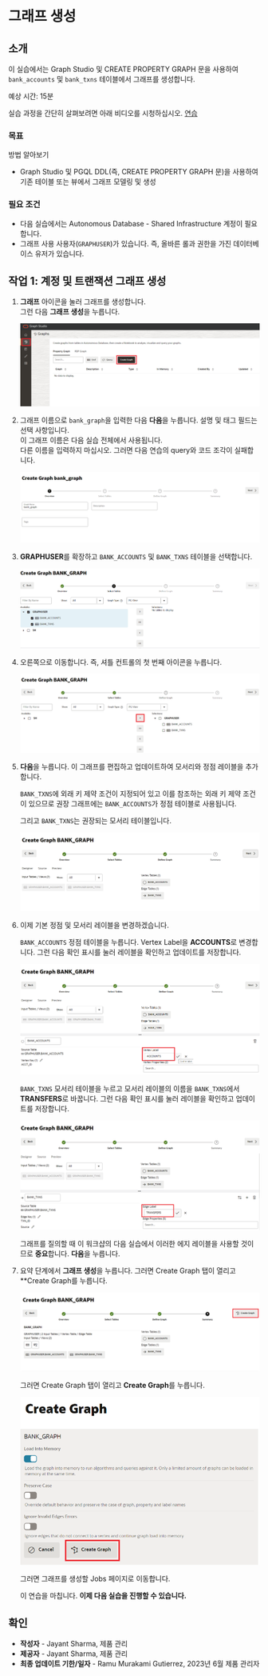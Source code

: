 # 그래프 생성

## 소개

이 실습에서는 Graph Studio 및 CREATE PROPERTY GRAPH 문을 사용하여 `bank_accounts` 및 `bank_txns` 테이블에서 그래프를 생성합니다.

예상 시간: 15분

실습 과정을 간단히 살펴보려면 아래 비디오를 시청하십시오. [연습](videohub:1_j5xjw77c)

### 목표

방법 알아보기

*   Graph Studio 및 PGQL DDL(즉, CREATE PROPERTY GRAPH 문)을 사용하여 기존 테이블 또는 뷰에서 그래프 모델링 및 생성

### 필요 조건

*   다음 실습에서는 Autonomous Database - Shared Infrastructure 계정이 필요합니다.
*   그래프 사용 사용자(`GRAPHUSER`)가 있습니다. 즉, 올바른 롤과 권한을 가진 데이터베이스 유저가 있습니다.

## 작업 1: 계정 및 트랜잭션 그래프 생성

1.  **그래프** 아이콘을 눌러 그래프를 생성합니다.  
    그런 다음 **그래프 생성**을 누릅니다.
    
    ![생성 버튼 모델러가 있는 위치를 표시합니다.](images/graph-create-button.png " ")
    
2.  그래프 이름으로 `bank_graph`을 입력한 다음 **다음**을 누릅니다. 설명 및 태그 필드는 선택 사항입니다.  
    이 그래프 이름은 다음 실습 전체에서 사용됩니다.  
    다른 이름을 입력하지 마십시오. 그러면 다음 연습의 query와 코드 조각이 실패합니다.
    
    ![그래프에 이름을 지정하는 그래프 생성 창을 표시합니다.](./images/create-graph-dialog.png " ")
    
3.  **GRAPHUSER**를 확장하고 `BANK_ACCOUNTS` 및 `BANK_TXNS` 테이블을 선택합니다.
    
    ![BANK_ACCOUNTS 및 BANK_TXNS 선택 방법을 보여줍니다.](./images/select-tables.png " ")
    
4.  오른쪽으로 이동합니다. 즉, 셔틀 컨트롤의 첫 번째 아이콘을 누릅니다.
    
    ![선택한 테이블을 표시합니다.](./images/selected-tables.png " ")
    
5.  **다음**을 누릅니다. 이 그래프를 편집하고 업데이트하여 모서리와 정점 레이블을 추가합니다.
    
    `BANK_TXNS`에 외래 키 제약 조건이 지정되어 있고 이를 참조하는 외래 키 제약 조건이 있으므로 권장 그래프에는 `BANK_ACCOUNTS`가 정점 테이블로 사용됩니다.
    
    그리고 `BANK_TXNS`는 권장되는 모서리 테이블입니다.
    
    ![정점 및 모서리 테이블을 표시합니다.](./images/create-graph-suggested-model.png " ")
    
6.  이제 기본 정점 및 모서리 레이블을 변경하겠습니다.
    
    `BANK_ACCOUNTS` 정점 테이블을 누릅니다. Vertex Label을 **ACCOUNTS**로 변경합니다. 그런 다음 확인 표시를 눌러 레이블을 확인하고 업데이트를 저장합니다.
    
    ![정점의 레이블 이름을 계정으로 변경](images/edit-accounts-vertex-label.png " ")
    
    `BANK_TXNS` 모서리 테이블을 누르고 모서리 레이블의 이름을 `BANK_TXNS`에서 **TRANSFERS**로 바꿉니다. 그런 다음 확인 표시를 눌러 레이블을 확인하고 업데이트를 저장합니다.
    
    ![모서리의 레이블 이름을 전송으로 변경함](images/edit-edge-label.png " ")
    
    그래프를 질의할 때 이 워크샵의 다음 실습에서 이러한 에지 레이블을 사용할 것이므로 **중요**합니다. **다음**을 누릅니다.
    

7.  요약 단계에서 **그래프 생성**을 누릅니다. 그러면 Create Graph 탭이 열리고 \*\*Create Graph를 누릅니다.
    
    ![작업 상태가 Success인 작업 탭을 표시합니다.](./images/jobs-create-graph.png " ")
    
    그러면 Create Graph 탭이 열리고 **Create Graph**를 누릅니다.
    
    ![인메모리 사용 및 그래프 생성 단추를 보여줍니다.](./images/create-graph-in-memory.png " ")
    
    그러면 그래프를 생성할 Jobs 페이지로 이동합니다.
    
    이 연습을 마칩니다. **이제 다음 실습을 진행할 수 있습니다.**
    

## 확인

*   **작성자** - Jayant Sharma, 제품 관리
*   **제공자** - Jayant Sharma, 제품 관리
*   **최종 업데이트 기한/일자** - Ramu Murakami Gutierrez, 2023년 6월 제품 관리자